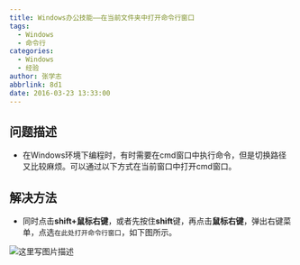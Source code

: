 ```yaml
---
title: Windows办公技能——在当前文件夹中打开命令行窗口
tags:
  - Windows
  - 命令行
categories:
  - Windows
  - 经验
author: 张学志
abbrlink: 8d1
date: 2016-03-23 13:33:00
---
```





## 问题描述
* 在Windows环境下编程时，有时需要在cmd窗口中执行命令，但是切换路径又比较麻烦。可以通过以下方式在当前窗口中打开cmd窗口。

## 解决方法
* 同时点击**shift+鼠标右键**，或者先按住**shift**键，再点击**鼠标右键**，弹出右键菜单，点选`在此处打开命令行窗口`，如下图所示。

<!-- more -->

![这里写图片描述](http://img.blog.csdn.net/20160323085107671)